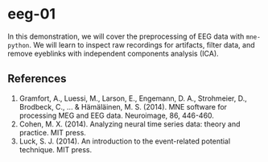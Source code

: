 # eeg-01

In this demonstration, we will cover the preprocessing of EEG data with `mne-python`. We will learn to inspect raw recordings for artifacts, filter data, and remove eyeblinks with independent components analysis (ICA).

## References
1. Gramfort, A., Luessi, M., Larson, E., Engemann, D. A., Strohmeier, D., Brodbeck, C., ... & Hämäläinen, M. S. (2014). MNE software for processing MEG and EEG data. Neuroimage, 86, 446-460.
2. Cohen, M. X. (2014). Analyzing neural time series data: theory and practice. MIT press.
3. Luck, S. J. (2014). An introduction to the event-related potential technique. MIT press.
